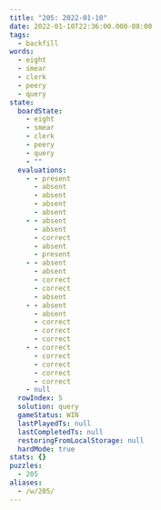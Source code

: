 ```yaml
---
title: "205: 2022-01-10"
date: 2022-01-10T22:36:00.000-08:00
tags:
  - backfill
words:
  - eight
  - smear
  - clerk
  - peery
  - query
state:
  boardState:
    - eight
    - smear
    - clerk
    - peery
    - query
    - ""
  evaluations:
    - - present
      - absent
      - absent
      - absent
      - absent
    - - absent
      - absent
      - correct
      - absent
      - present
    - - absent
      - absent
      - correct
      - correct
      - absent
    - - absent
      - absent
      - correct
      - correct
      - correct
    - - correct
      - correct
      - correct
      - correct
      - correct
    - null
  rowIndex: 5
  solution: query
  gameStatus: WIN
  lastPlayedTs: null
  lastCompletedTs: null
  restoringFromLocalStorage: null
  hardMode: true
stats: {}
puzzles:
  - 205
aliases:
  - /w/205/
---
```

<!-- more -->

